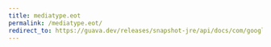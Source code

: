 ```yaml
---
title: mediatype.eot
permalink: /mediatype.eot/
redirect_to: https://guava.dev/releases/snapshot-jre/api/docs/com/google/common/net/MediaType.html#EOT
---
```


